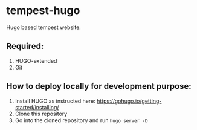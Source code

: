 # tempest-hugo
Hugo based tempest website.
## Required:
1. HUGO-extended
2. Git
## How to deploy locally for development purpose:
1. Install HUGO as instructed here: https://gohugo.io/getting-started/installing/
2. Clone this repository
3. Go into the cloned repository and run `hugo server -D`
